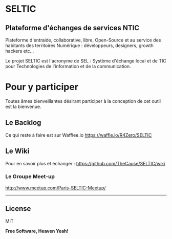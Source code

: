 # SELTIC
## Plateforme d'échanges de services NTIC

Plateforme d'entraide, collaborative, libre, Open-Source et au service des habitants des territoires Numérique : développeurs, designers, growth hackers etc... 

Le projet SELTIC est l'acronyme de SEL : Système d'échange local et de TIC pour Technologies de l'information et de la communication.

# Pour y participer

Toutes âmes bienveillantes désirant participer à la conception de cet outil est la bienvenue.

## Le Backlog

Ce qui reste à faire est sur Wafflee.io https://waffle.io/R4Zero/SELTIC

## Le Wiki

Pour en savoir plus et échanger : https://github.com/TheCause/SELTIC/wiki

### Le Groupe Meet-up
http://www.meetup.com/Paris-SELTIC-Meetup/

----------------------------------------------------------


License
----

MIT

**Free Software, Heaven Yeah!**
